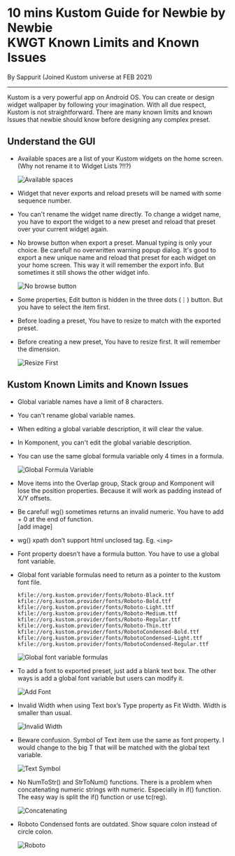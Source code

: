 10 mins Kustom Guide for Newbie by Newbie\
KWGT Known Limits and Known Issues
===========================================================================
By Sappurit (Joined Kustom universe at FEB 2021)

---

Kustom is a very powerful app on Android OS. You can create or design widget wallpaper by following your imagination. With all due respect, Kustom is not straightforward. There are many known limits and known Issues that newbie should know before designing any complex preset.

## Understand the GUI

- Available spaces are a list of your Kustom widgets on the home screen. (Why not rename it to Widget Lists ?!!?)

  ![Available spaces](https://s3.imgcdn.dev/ITFHu.png)

- Widget that never exports and reload presets will be named with some sequence number.

- You can't rename the widget name directly. To change a widget name, you have to export the widget to a new preset and reload that preset over your current widget again.

- No browse button when export a preset. Manual typing is only your choice. Be careful! no overwritten warning popup dialog. It's good to export a new unique name and reload that preset for each widget on your home screen. This way it will remember the export info. But sometimes it still shows the other widget info.

  ![No browse button](https://s3.imgcdn.dev/ITXCL.png)

- Some properties, Edit button is hidden in the three dots (⋮) button. But you have to select the item first.

- Before loading a preset, You have to resize to match with the exported preset.

- Before creating a new preset, You have to resize first. It will remember the dimension.

  ![Resize First](https://s3.imgcdn.dev/IUhsy.png)



## Kustom Known Limits and Known Issues

- Global variable names have a limit of 8 characters.

- You can't rename global variable names.

- When editing a global variable description, it will clear the value.

- In Komponent, you can't edit the global variable description.

- You can use the same global formula variable only 4 times in a formula.

  ![Global Formula Variable](https://s3.imgcdn.dev/ITpVD.png)

- Move items into the Overlap group, Stack group and Komponent will lose the position properties. Because it will work as padding instead of X/Y offsets.

- Be careful! wg() sometimes returns an invalid numeric. You have to add + 0 at the end of function.\
  [add image]

- wg() xpath don’t support html unclosed tag. Eg. `<img>`

- Font property doesn’t have a formula button. You have to use a global font variable.

- Global font variable formulas need to return as a pointer to the kustom font file.

      kfile://org.kustom.provider/fonts/Roboto-Black.ttf
      kfile://org.kustom.provider/fonts/Roboto-Bold.ttf
      kfile://org.kustom.provider/fonts/Roboto-Light.ttf
      kfile://org.kustom.provider/fonts/Roboto-Medium.ttf
      kfile://org.kustom.provider/fonts/Roboto-Regular.ttf
      kfile://org.kustom.provider/fonts/Roboto-Thin.ttf
      kfile://org.kustom.provider/fonts/RobotoCondensed-Bold.ttf
      kfile://org.kustom.provider/fonts/RobotoCondensed-Light.ttf
      kfile://org.kustom.provider/fonts/RobotoCondensed-Regular.ttf
      
  ![Global font variable formulas](https://s3.imgcdn.dev/ITg7a.png)
  
- To add a font to exported preset, just add a blank text box. The other ways is add a global font variable but users can modify it.

  ![Add Font](https://s3.imgcdn.dev/IUOfT.png)

- Invalid Width when using Text box’s Type property as Fit Width. Width is smaller than usual.

  ![Invalid Width](https://s3.imgcdn.dev/ITqxB.png)
  
- Beware confusion. Symbol of Text item use the same as font property. I would change to the big T that will be matched with the global text variable.

  ![Text Symbol](https://s3.imgcdn.dev/ITELw.png)
  
- No NumToStr() and StrToNum() functions. There is a problem when concatenating numeric strings with numeric. Especially in if() function. The easy way is split the if() function or use tc(reg).

  ![Concatenating](https://s3.imgcdn.dev/IToUT.png)
  
- Roboto Condensed fonts are outdated. Show square colon instead of circle colon.

  ![Roboto](https://s3.imgcdn.dev/IUvba.png)
